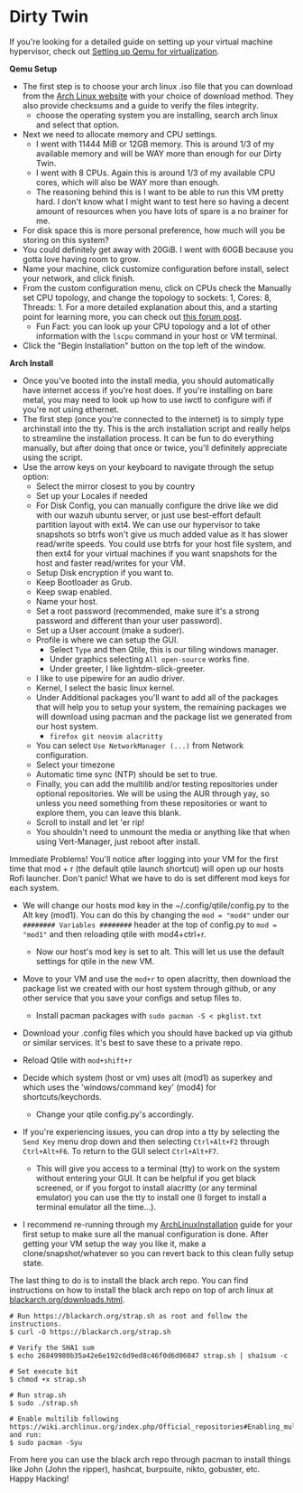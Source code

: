 # Dirty Twin

If you're looking for a detailed guide on setting up your virtual machine hypervisor, check out [Setting up Qemu for virtualization](https://github.com/Xerips/ArchLinux/tree/main/ArchLinuxInstallation#setting-up-qemu-for-virtualization).

**Qemu Setup**

- The first step is to choose your arch linux .iso file that you can download from the [Arch Linux website](https://archlinux.org/download/) with your choice of download method. They also provide checksums and a guide to verify the files integrity.
  - choose the operating system you are installing, search arch linux and select that option.
- Next we need to allocate memory and CPU settings.
  - I went with 11444 MiB or 12GB memory. This is around 1/3 of my available memory and will be WAY more than enough for our Dirty Twin.
  - I went with 8 CPUs. Again this is around 1/3 of my available CPU cores, which will also be WAY more than enough.
  - The reasoning behind this is I want to be able to run this VM pretty hard. I don't know what I might want to test here so having a decent amount of resources when you have lots of spare is a no brainer for me.
- For disk space this is more personal preference, how much will you be storing on this system?
- You could definitely get away with 20GiB. I went with 60GB because you gotta love having room to grow.
- Name your machine, click customize configuration before install, select your network, and click finish.
- From the custom configuration menu, click on CPUs check the Manually set CPU topology, and change the topology to sockets: 1, Cores: 8, Threads: 1. For a more detailed explanation about this, and a starting point for learning more, you can check out [this forum post](https://forum.level1techs.com/t/virt-manager-cpu-topology/162094).
  - Fun Fact: you can look up your CPU topology and a lot of other information with the `lscpu` command in your host or VM terminal.
- Click the "Begin Installation" button on the top left of the window.

**Arch Install**

- Once you've booted into the install media, you should automatically have internet access if you're host does. If you're installing on bare metal, you may need to look up how to use iwctl to configure wifi if you're not using ethernet.
- The first step (once you're connected to the internet) is to simply type archinstall into the tty. This is the arch installation script and really helps to streamline the installation process. It can be fun to do everything manually, but after doing that once or twice, you'll definitely appreciate using the script.
- Use the arrow keys on your keyboard to navigate through the setup option:
  - Select the mirror closest to you by country
  - Set up your Locales if needed
  - For Disk Config, you can manually configure the drive like we did with our wazuh ubuntu server, or just use best-effort default partition layout with ext4. We can use our hypervisor to take snapshots so btrfs won't give us much added value as it has slower read/write speeds. You could use btrfs for your host file system, and then ext4 for your virtual machines if you want snapshots for the host and faster read/writes for your VM.
  - Setup Disk encryption if you want to.
  - Keep Bootloader as Grub.
  - Keep swap enabled.
  - Name your host.
  - Set a root password (recommended, make sure it's a strong password and different than your user password).
  - Set up a User account (make a sudoer).
  - Profile is where we can setup the GUI.
    - Select `Type` and then Qtile, this is our tiling windows manager.
    - Under graphics selecting `All open-source` works fine.
    - Under greeter, I like lightdm-slick-greeter.
  - I like to use pipewire for an audio driver.
  - Kernel, I select the basic linux kernel.
  - Under Additional packages you'll want to add all of the packages that will help you to setup your system, the remaining packages we will download using pacman and the package list we generated from our host system.
    - `firefox git neovim alacritty`
  - You can select `Use NetworkManager (...)` from Network configuration.
  - Select your timezone
  - Automatic time sync (NTP) should be set to true.
  - Finally, you can add the multilib and/or testing repositories under optional repositories. We will be using the AUR through yay, so unless you need something from these repositories or want to explore them, you can leave this blank.
  - Scroll to install and let 'er rip!
  - You shouldn't need to unmount the media or anything like that when using Vert-Manager, just reboot after install.

Immediate Problems! You'll notice after logging into your VM for the first time that mod + r (the default qtile launch shortcut) will open up our hosts Rofi launcher. Don't panic! What we have to do is set different mod keys for each system.

- We will change our hosts mod key in the ~/.config/qtile/config.py to the Alt key (mod1). You can do this by changing the `mod = "mod4"` under our `######## Variables ########` header at the top of config.py to `mod = "mod1"` and then reloading qtile with mod4+ctrl+r.
  - Now our host's mod key is set to alt. This will let us use the default settings for qtile in the new VM.
- Move to your VM and use the `mod+r` to open alacritty, then download the package list we created with our host system through github, or any other service that you save your configs and setup files to.
  - Install pacman packages with `sudo pacman -S < pkglist.txt`
- Download your .config files which you should have backed up via github or similar services. It's best to save these to a private repo.
- Reload Qtile with `mod+shift+r`
- Decide which system (host or vm) uses alt (mod1) as superkey and which uses the 'windows/command key' (mod4) for shortcuts/keychords.

  - Change your qtile config.py's accordingly.

- If you're experiencing issues, you can drop into a tty by selecting the `Send Key` menu drop down and then selecting `Ctrl+Alt+F2` through `Ctrl+Alt+F6`. To return to the GUI select `Ctrl+Alt+F7`.
  - This will give you access to a terminal (tty) to work on the system without entering your GUI. It can be helpful if you get black screened, or if you forgot to install alacritty (or any terminal emulator) you can use the tty to install one (I forget to install a terminal emulator all the time...).
- I recommend re-running through my [ArchLinuxInstallation](https://github.com/Xerips/ArchLinux/blob/main/ArchLinuxInstallation/readme.md) guide for your first setup to make sure all the manual configuration is done. After getting your VM setup the way you like it, make a clone/snapshot/whatever so you can revert back to this clean fully setup state.

The last thing to do is to install the black arch repo. You can find instructions on how to install the black arch repo on top of arch linux at [blackarch.org/downloads.html](https://blackarch.org/downloads.html).

```
# Run https://blackarch.org/strap.sh as root and follow the instructions.
$ curl -O https://blackarch.org/strap.sh

# Verify the SHA1 sum
$ echo 26849980b35a42e6e192c6d9ed8c46f0d6d06047 strap.sh | sha1sum -c

# Set execute bit
$ chmod +x strap.sh

# Run strap.sh
$ sudo ./strap.sh

# Enable multilib following https://wiki.archlinux.org/index.php/Official_repositories#Enabling_multilib and run:
$ sudo pacman -Syu
```

From here you can use the black arch repo through pacman to install things like John (John the ripper), hashcat, burpsuite, nikto, gobuster, etc.  
Happy Hacking!
